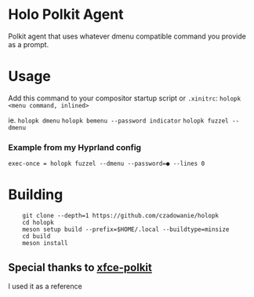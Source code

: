 # Holo Polkit Agent

Polkit agent that uses whatever dmenu compatible command you provide as a prompt.

# Usage

Add this command to your compositor startup script or `.xinitrc`:
`holopk <menu command, inlined>`

ie. 
`holopk dmenu` 
`holopk bemenu --password indicator` 
`holopk fuzzel --dmenu` 

### Example from my Hyprland config
`exec-once = holopk fuzzel --dmenu --password=● --lines 0`

# Building
```
    git clone --depth=1 https://github.com/czadowanie/holopk
    cd holopk
    meson setup build --prefix=$HOME/.local --buildtype=minsize
    cd build
    meson install
```

## Special thanks to [xfce-polkit](https://github.com/ncopa/xfce-polkit)
I used it as a reference

